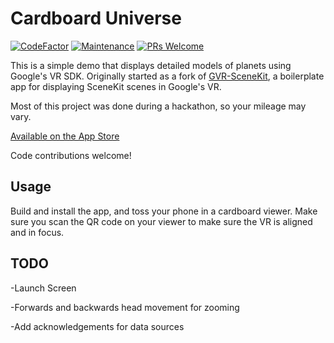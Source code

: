 # Cardboard Universe

[![CodeFactor](https://www.codefactor.io/repository/github/brandonslaght/tiny-planets/badge)](https://www.codefactor.io/repository/github/brandonslaght/tiny-planets)
[![Maintenance](https://img.shields.io/badge/Maintained%3F-yes-green.svg)](https://github.com/BrandonSlaght/Tiny-Planets/graphs/commit-activity)
[![PRs Welcome](https://img.shields.io/badge/PRs%3F-welcome-green.svg)](https://github.com/BrandonSlaght/Tiny-Planets/blob/master/.github/contributing.md)


This is a simple demo that displays detailed models of planets using Google's VR SDK.  Originally started as a fork of [GVR-SceneKit](https://github.com/AndrianBdn/GVR-SceneKit, "GVR-SceneKit"), a boilerplate app for displaying SceneKit scenes in Google's VR.  

Most of this project was done during a hackathon, so your mileage may vary.

[Available on the App Store](https://apps.apple.com/us/app/tiny-planets-vr-for-cardboard/id1231523649, "App Store link")

Code contributions welcome!

## Usage 

Build and install the app, and toss your phone in a cardboard viewer.  Make sure you scan the QR code on your viewer to make sure the VR is aligned and in focus.

## TODO

-Launch Screen

-Forwards and backwards head movement for zooming

-Add acknowledgements for data sources
